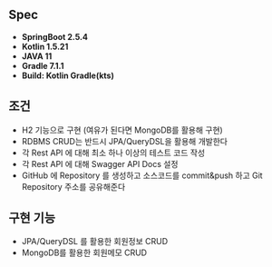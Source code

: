 ## Spec
- **SpringBoot 2.5.4**
- **Kotlin 1.5.21**
- **JAVA 11**
- **Gradle 7.1.1**
- **Build: Kotlin Gradle(kts)**

## 조건

- H2 기능으로 구현 (여유가 된다면 MongoDB를 활용해 구현)
- RDBMS CRUD는 반드시 JPA/QueryDSL을 활용해 개발한다
- 각 Rest API 에 대해 최소 하나 이상의 테스트 코드 작성
- 각 Rest API 에 대해 Swagger API Docs 설정
- GitHub 에 Repository 를 생성하고 소스코드를 commit&push 하고 Git Repository 주소를 공유해준다

## 구현 기능

- JPA/QueryDSL 를 활용한 회원정보 CRUD
- MongoDB를 활용한 회원메모 CRUD